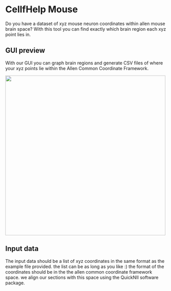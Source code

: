 # CellfHelp Mouse
Do you have a dataset of xyz mouse neuron coordinates within allen mouse brain space? With this tool you can find exactly which brain region each xyz point lies in.

## GUI preview

With our GUI you can graph brain regions and generate CSV files of where your xyz points lie within the Allen Common Coordinate Framework. 

<img src="https://github.com/PolarBean/CellfHelp/blob/master/main%20GUI%20CellfHelp.png" width="500">

## Input data

The input data should be a list of xyz coordinates in the same format as the example file provided. the list can be as long as you like :) the format of the coordinates should be in the the allen common coordinate framework space. we align our sections with this space using the QuickNII software package. 
